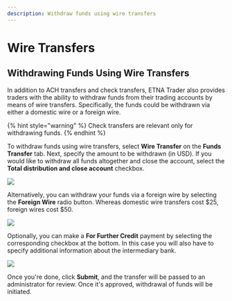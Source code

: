 ```yaml
---
description: Withdraw funds using wire transfers
---
```


# Wire Transfers

## Withdrawing Funds Using Wire Transfers

In addition to ACH transfers and check transfers, ETNA Trader also provides traders with the ability to withdraw funds from their trading accounts by means of wire transfers. Specifically, the funds could be withdrawn via either a domestic wire or a foreign wire.

{% hint style="warning" %}
Check transfers are relevant only for withdrawing funds.
{% endhint %}

To withdraw funds using wire transfers, select **Wire Transfer** on the **Funds Transfer** tab. Next, specify the amount to be withdrawn \(in USD\). If you would like to withdraw all funds altogether and close the account, select the **Total distribution and close account** checkbox.

![](../../../../../.gitbook/assets/screenshot-2020-03-04-at-17.05.48.png)

Alternatively, you can withdraw your funds via a foreign wire by selecting the **Foreign Wire** radio button. Whereas domestic wire transfers cost $25, foreign wires cost $50.

![](../../../../../.gitbook/assets/screenshot-2020-03-04-at-17.05.53.png)

Optionally, you can make a **For Further Credit** payment by selecting the corresponding checkbox at the bottom. In this case you will also have to specify additional information about the intermediary bank.

![](../../../../../.gitbook/assets/screenshot-2020-03-04-at-17.06.12.png)

Once you're done, click **Submit**, and the transfer will be passed to an administrator for review. Once it's approved, withdrawal of funds will be initiated.

